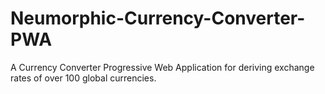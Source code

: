 # Neumorphic-Currency-Converter-PWA
A Currency Converter Progressive Web Application for deriving exchange rates of over 100 global currencies.
